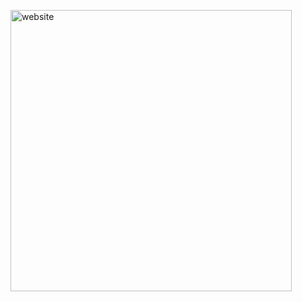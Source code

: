 

<p align="left">
  <img src="https://github.com/wordsguy/stunning-spoon/blob/main/0.png" width="450" title="website">
  
</p>
